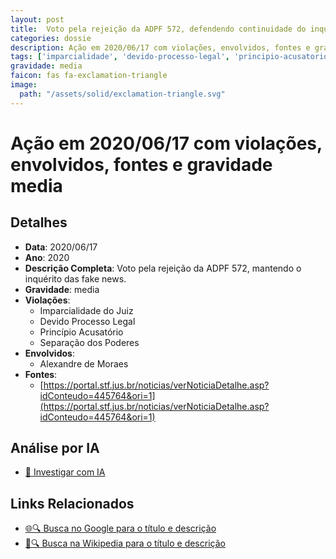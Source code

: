```yaml
---
layout: post
title:  Voto pela rejeição da ADPF 572, defendendo continuidade do inquérito das fake news
categories: dossie
description: Ação em 2020/06/17 com violações, envolvidos, fontes e gravidade media
tags: ['imparcialidade', 'devido-processo-legal', 'principio-acusatorio', 'separacao-dos-poderes', 'alexandre-de-moraes', 'gravidade-media']
gravidade: media
faicon: fas fa-exclamation-triangle
image:
  path: "/assets/solid/exclamation-triangle.svg"
---
```


# Ação em 2020/06/17 com violações, envolvidos, fontes e gravidade media

## Detalhes
- **Data**: 2020/06/17
- **Ano**: 2020
- **Descrição Completa**: Voto pela rejeição da ADPF 572, mantendo o inquérito das fake news.
- **Gravidade**: media <i class="fas fa-exclamation-triangle fa-2x"></i>
- **Violações**:
  - Imparcialidade do Juiz
  - Devido Processo Legal
  - Princípio Acusatório
  - Separação dos Poderes
- **Envolvidos**:
  - Alexandre de Moraes
- **Fontes**:
  - [https://portal.stf.jus.br/noticias/verNoticiaDetalhe.asp?idConteudo=445764&ori=1](https://portal.stf.jus.br/noticias/verNoticiaDetalhe.asp?idConteudo=445764&ori=1)

## Análise por IA
- [🤖 Investigar com IA](https://www.perplexity.ai/search?q=%22Alexandre%20de%20Moraes%22%20Voto%20pela%20rejei%C3%A7%C3%A3o%20da%20ADPF%20572%2C%20defendendo%20continuidade%20do%20inqu%C3%A9rito%20das%20fake%20news%20Voto%20pela%20rejei%C3%A7%C3%A3o%20da%20ADPF%20572%2C%20mantendo%20o%20inqu%C3%A9rito%20das%20fake%20news.%20Imparcialidade%20do%20Juiz%20Devido%20Processo%20Legal%20Princ%C3%ADpio%20Acusat%C3%B3rio%20Separa%C3%A7%C3%A3o%20dos%20Poderes%202020%20gravidade%20media)

## Links Relacionados
- [🌐🔍 Busca no Google para o título e descrição](https://www.google.com/search?q=%22Alexandre%20de%20Moraes%22%20Voto%20pela%20rejei%C3%A7%C3%A3o%20da%20ADPF%20572%2C%20defendendo%20continuidade%20do%20inqu%C3%A9rito%20das%20fake%20news%20Voto%20pela%20rejei%C3%A7%C3%A3o%20da%20ADPF%20572%2C%20mantendo%20o%20inqu%C3%A9rito%20das%20fake%20news.%20Imparcialidade%20do%20Juiz%20Devido%20Processo%20Legal%20Princ%C3%ADpio%20Acusat%C3%B3rio%20Separa%C3%A7%C3%A3o%20dos%20Poderes%202020%20gravidade%20media)
- [📖🔍 Busca na Wikipedia para o título e descrição](https://pt.wikipedia.org/w/index.php?search=%22Alexandre%20de%20Moraes%22%20Voto%20pela%20rejei%C3%A7%C3%A3o%20da%20ADPF%20572%2C%20defendendo%20continuidade%20do%20inqu%C3%A9rito%20das%20fake%20news%20Voto%20pela%20rejei%C3%A7%C3%A3o%20da%20ADPF%20572%2C%20mantendo%20o%20inqu%C3%A9rito%20das%20fake%20news.%20Imparcialidade%20do%20Juiz%20Devido%20Processo%20Legal%20Princ%C3%ADpio%20Acusat%C3%B3rio%20Separa%C3%A7%C3%A3o%20dos%20Poderes%202020%20gravidade%20media)

